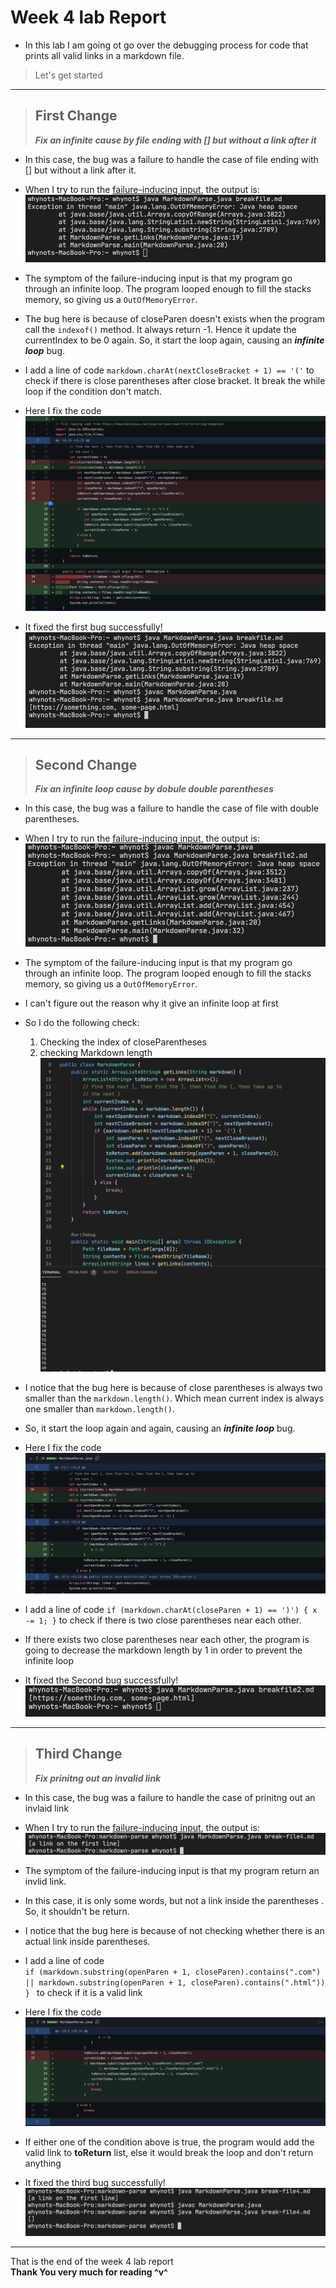 # Week 4 lab Report

- In this lab I am going ot go over the debugging process for code that prints all valid links in a markdown file.

> Let's get started

---

> ## First Change
>
> **_Fix an infinite cause by file ending with [] but without a link after it_**

- In this case, the bug was a failure to handle the case of file ending with [] but without a link after it.

- When I try to run the [failure-inducing input](https://github.com/whybruhh/markdown-parse/blob/main/break-file.md?plain=1), the output is:
  ![Image](Firstbug.jpg)

- The symptom of the failure-inducing input is that my program go through an infinite loop. The program looped enough to fill the stacks memory, so giving us a `OutOfMemoryError`.

- The bug here is because of closeParen doesn't exists when the program call the `indexof()` method. It always return -1. Hence it update the currentIndex to be 0 again. So, it start the loop again, causing an **_infinite loop_** bug.

- I add a line of code `markdown.charAt(nextCloseBracket + 1) == '('` to check if there is close parentheses after close bracket. It break the while loop if the condition don't match.

- Here I fix the code
  ![Image](FixFirstbug.png)

- It fixed the first bug successfully!
  ![Image](FixedFirstbug.png)

---

> ## Second Change
>
> **_Fix an infinite loop cause by dobule double parentheses_**

- In this case, the bug was a failure to handle the case of file with double parentheses.

- When I try to run the [failure-inducing input](https://github.com/whybruhh/markdown-parse/blob/main/break-file2.md?plain=1), the output is:
  ![Image](Secondbug.jpg)

- The symptom of the failure-inducing input is that my program go through an infinite loop. The program looped enough to fill the stacks memory, so giving us a `OutOfMemoryError`.

- I can't figure out the reason why it give an infinite loop at first

- So I do the following check:

  1. Checking the index of closeParentheses
  2. checking Markdown length
     ![Image](CheckSecBug.jpg)

- I notice that the bug here is because of close parentheses is always two smaller than the `markdown.length()`. Which mean current index is always one smaller than `markdown.length()`.

- So, it start the loop again and again, causing an **_infinite loop_** bug.

- Here I fix the code
  ![Image](FixSecBug.jpg)
- I add a line of code
  `if (markdown.charAt(closeParen + 1) == ')') { x -= 1; }`
  to check if there is two close parentheses near each other.

- If there exists two close parentheses near each other, the program is going to decrease the markdown length by 1 in order to prevent the infinite loop

- It fixed the Second bug successfully!
  ![Image](FixedSecBug.jpg)

---

> ## Third Change
>
> **_Fix prinitng out an invalid link_**

- In this case, the bug was a failure to handle the case of prinitng out an invlaid link

- When I try to run the [failure-inducing input](https://github.com/whybruhh/markdown-parse/blob/main/break-file4.md?plain=1), the output is:
  ![Image](bugFour.jpg)

- The symptom of the failure-inducing input is that my program return an invlid link.

- In this case, it is only some words, but not a link inside the parentheses . So, it shouldn't be return.

- I notice that the bug here is because of not checking whether there is an actual link inside parentheses.

- I add a line of code\
  `if (markdown.substring(openParen + 1, closeParen).contains(".com") || markdown.substring(openParen + 1, closeParen).contains(".html")) } `
  to check if it is a valid link

- Here I fix the code
  ![Image](fixBug4.jpg)

- If either one of the condition above is true, the program would add the valid link to **toReturn** list, else it would break the loop and don't return anything

- It fixed the third bug successfully!
  ![Image](FixedBug4.jpg)

---
That is the end of the week 4 lab report\
**Thank You very much for reading ^v^**
